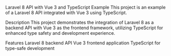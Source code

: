 Laravel 8 API with Vue 3 and TypeScript Example
This project is an example of a Laravel 8 API integrated with Vue 3 using TypeScript.

Description
This project demonstrates the integration of Laravel 8 as a backend API with Vue 3 as the frontend framework, utilizing TypeScript for enhanced type safety and development experience.

Features
Laravel 8 backend API
Vue 3 frontend application
TypeScript for type-safe development

